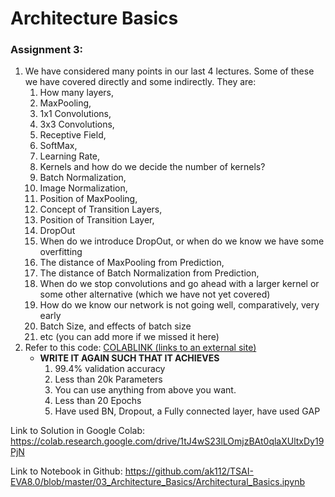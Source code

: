 # Architecture Basics

### Assignment 3: 

1.  We have considered many points in our last 4 lectures. Some of these we have covered directly and some indirectly. They are:
    1.  How many layers,
    2.  MaxPooling,
    3.  1x1 Convolutions,
    4.  3x3 Convolutions,
    5.  Receptive Field,
    6.  SoftMax,
    7.  Learning Rate,
    8.  Kernels and how do we decide the number of kernels?
    9.  Batch Normalization,
    10. Image Normalization,
    11. Position of MaxPooling,
    12. Concept of Transition Layers,
    13. Position of Transition Layer,
    14. DropOut
    15. When do we introduce DropOut, or when do we know we have some overfitting
    16. The distance of MaxPooling from Prediction,
    17. The distance of Batch Normalization from Prediction,
    18. When do we stop convolutions and go ahead with a larger kernel or some other alternative (which we have not yet covered)
    19. How do we know our network is not going well, comparatively, very early
    20. Batch Size, and effects of batch size
    21. etc (you can add more if we missed it here)
2.  Refer to this code:  [COLABLINK (links to an external site)](https://colab.research.google.com/drive/1uJZvJdi5VprOQHROtJIHy0mnY2afjNlx)
    -  **WRITE IT AGAIN SUCH THAT IT ACHIEVES**  
        1.  99.4% validation accuracy
        2.  Less than 20k Parameters
        3.  You can use anything from above you want.
        4.  Less than 20 Epochs
        5.  Have used BN, Dropout, a Fully connected layer, have used GAP
        
        
Link to Solution in Google Colab: https://colab.research.google.com/drive/1tJ4wS23lLOmjzBAt0qlaXUltxDy19PjN

Link to Notebook in Github: https://github.com/ak112/TSAI-EVA8.0/blob/master/03_Architecture_Basics/Architectural_Basics.ipynb



